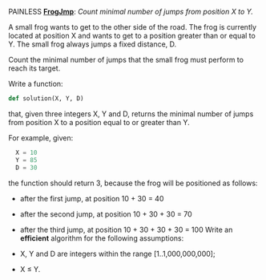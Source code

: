 PAINLESS [**FrogJmp**](https://app.codility.com/programmers/lessons/3-time_complexity/frog_jmp/):
*Count minimal number of jumps from position X to Y.*

A small frog wants to get to the other side of the road. The frog is currently located at position X and wants to get to a position greater than or equal to Y. The small frog always jumps a fixed distance, D.

Count the minimal number of jumps that the small frog must perform to reach its target.

Write a function:
```python
def solution(X, Y, D)
```
that, given three integers X, Y and D, returns the minimal number of jumps from position X to a position equal to or greater than Y.

For example, given:
```python
  X = 10
  Y = 85
  D = 30
```
the function should return 3, because the frog will be positioned as follows:

- after the first jump, at position 10 + 30 = 40
- after the second jump, at position 10 + 30 + 30 = 70
- after the third jump, at position 10 + 30 + 30 + 30 = 100
Write an **efficient** algorithm for the following assumptions:

- X, Y and D are integers within the range [1..1,000,000,000];
- X ≤ Y.

